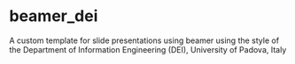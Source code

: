 # beamer_dei

A custom template for slide presentations using beamer using the style of the Department of Information Engineering (DEI), University of Padova, Italy
